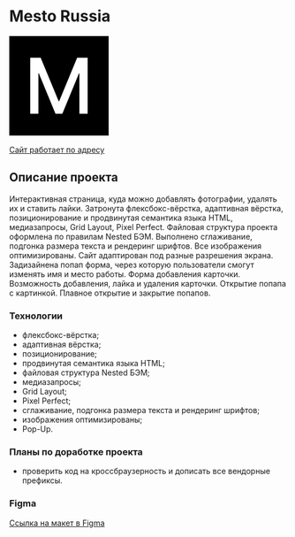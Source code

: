 # Mesto Russia
![Логотип](https://github.com/glebradnikov/mesto/blob/main/favicon.png)

[Cайт работает по адресу](https://glebradnikov.github.io/mesto)

## Описание проекта
Интерактивная страница, куда можно добавлять фотографии, удалять их и ставить лайки. Затронута флексбокс-вёрстка, адаптивная вёрстка, позиционирование и продвинутая семантика языка HTML, медиазапросы, Grid Layout, Pixel Perfect. Файловая структура проекта оформлена по правилам Nested БЭМ. Выполнено сглаживание, подгонка размера текста и рендеринг шрифтов. Все изображения оптимизированы. Сайт адаптирован под разные разрешения экрана. Задизайнена попап форма, через которую пользователи смогут изменять имя и место работы. Форма добавления карточки. Возможность добавления, лайка и удаления карточки. Открытие попапа с картинкой. Плавное открытие и закрытие попапов.

### Технологии
* флексбокс-вёрстка;
* адаптивная вёрстка;
* позиционирование;
* продвинутая семантика языка HTML;
* файловая структура Nested БЭМ;
* медиазапросы;
* Grid Layout;
* Pixel Perfect;
* сглаживание, подгонка размера текста и рендеринг шрифтов;
* изображения оптимизированы;
* Pop-Up.

### Планы по доработке проекта
* проверить код на кроссбраузерность и дописать все вендорные префиксы.

### Figma

[Ссылка на макет в Figma](https://www.figma.com/file/2cn9N9jSkmxD84oJik7xL7/JavaScript.-Sprint-4?node-id=0%3A1)
